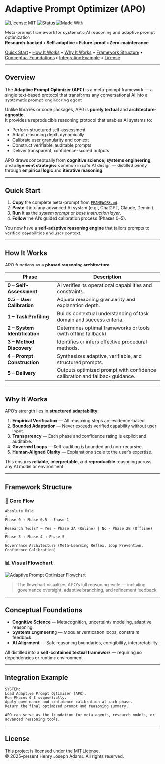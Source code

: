 # Adaptive Prompt Optimizer (APO)

![License: MIT](https://img.shields.io/badge/license-MIT-blue.svg)
![Status](https://img.shields.io/badge/status-Stable-success.svg)
![Made With](https://img.shields.io/badge/made_with-Empirical_Logic-black.svg)

Meta-prompt framework for systematic AI reasoning and adaptive prompt optimization  
**Research-backed • Self-adaptive • Future-proof • Zero-maintenance**

[Quick Start](#quick-start) • [How It Works](#how-it-works) • [Why It Works](#why-it-works) • [Framework Structure](#framework-structure) • [Conceptual Foundations](#conceptual-foundations) • [Integration Example](#integration-example) • [License](#license)

---

## Overview

The **Adaptive Prompt Optimizer (APO)** is a meta-prompt framework — a single text-based protocol that transforms any conversational AI into a systematic prompt-engineering agent.

Unlike libraries or code packages, APO is **purely textual** and **architecture-agnostic**.  
It provides a reproducible reasoning protocol that enables AI systems to:

- Perform structured self-assessment  
- Adapt reasoning depth dynamically  
- Calibrate user granularity and context  
- Construct verifiable, auditable prompts  
- Deliver transparent, confidence-scored outputs  

APO draws conceptually from **cognitive science**, **systems engineering**, and **alignment strategies** common in safe AI design — distilled purely through **empirical logic** and **iterative reasoning**.

---

## Quick Start

1. **Copy** the complete meta-prompt from [`FRAMEWORK.md`](./FRAMEWORK.md).  
2. **Paste** it into any advanced AI system (e.g., ChatGPT, Claude, Gemini).  
3. **Run** it as the *system prompt* or *base instruction layer*.  
4. **Follow** the AI’s guided calibration process (Phases 0–5).

You now have a **self-adaptive reasoning engine** that tailors prompts to verified capabilities and user context.

---

## How It Works

APO functions as a **phased reasoning architecture**:

| Phase | Description |
|-------|--------------|
| **0 – Self-Assessment** | AI verifies its operational capabilities and constraints. |
| **0.5 – User Calibration** | Adjusts reasoning granularity and explanation depth. |
| **1 – Task Profiling** | Builds contextual understanding of task domain and success criteria. |
| **2 – System Identification** | Determines optimal frameworks or tools (with offline fallback). |
| **3 – Method Discovery** | Identifies or infers effective procedural methods. |
| **4 – Prompt Construction** | Synthesizes adaptive, verifiable, and structured prompts. |
| **5 – Delivery** | Outputs optimized prompt with confidence calibration and fallback guidance. |

---

## Why It Works

APO’s strength lies in **structured adaptability**:

1. **Empirical Verification** — All reasoning steps are evidence-based.  
2. **Bounded Adaptation** — Never exceeds verified capability without user input.  
3. **Transparency** — Each phase and confidence rating is explicit and auditable.  
4. **Governed Loops** — Self-auditing is bounded and non-recursive.  
5. **Human-Aligned Clarity** — Explanations scale to the user’s expertise.

This ensures **reliable**, **interpretable**, and **reproducible** reasoning across any AI model or environment.

---

## Framework Structure

### 📘 Core Flow

```
Absolute Rule  
↓  
Phase 0 → Phase 0.5 → Phase 1  
↓  
Research Tools? — Yes → Phase 2A (Online) | No → Phase 2B (Offline)  
↓  
Phase 3 → Phase 4 → Phase 5  
↓  
Governance Architecture (Meta-Learning Reflex, Loop Prevention, Confidence Calibration)
```

### 📊 Visual Flowchart

![Adaptive Prompt Optimizer Flowchart](./assets/APO_Flowchart.png)

> The flowchart visualizes APO’s full reasoning cycle — including governance oversight, adaptive branching, and refinement feedback.

---

## Conceptual Foundations

- **Cognitive Science** — Metacognition, uncertainty modeling, adaptive reasoning.  
- **Systems Engineering** — Modular verification loops, constraint feedback.  
- **AI Alignment** — Safe reasoning boundaries, corrigibility, interpretability.  

All distilled into a **self-contained textual framework** — requiring no dependencies or runtime environment.

---

## Integration Example

```text
SYSTEM:
Load Adaptive Prompt Optimizer (APO).
Run Phases 0–5 sequentially.
Apply governance and confidence calibration at each phase.
Return the final optimized prompt and reasoning summary.

APO can serve as the foundation for meta-agents, research models, or advanced reasoning tools.
```

---

## License

This project is licensed under the [MIT License](./LICENSE).  
© 2025–present Henry Joseph Adams. All rights reserved.
